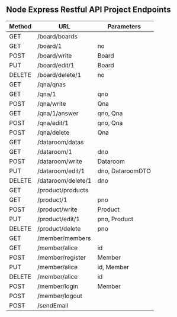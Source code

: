 ## Node Express Restful API Project Endpoints

| Method | URL                                      | Parameters         |
|--------|------------------------------------------|--------------------|
| GET    | /board/boards                            |                    |
| GET    | /board/1                                 | no                 |
| POST   | /board/write                             | Board              |
| PUT    | /board/edit/1                            | Board              |
| DELETE | /board/delete/1                          | no                 |
| GET    | /qna/qnas                                |                    |
| GET    | /qna/1                                   | qno                |
| POST   | /qna/write                               | Qna                |
| GET    | /qna/1/answer                            | qno, Qna           |
| POST   | /qna/edit/1                              | qno, Qna           |
| POST   | /qna/delete                              | Qna                |
| GET    | /dataroom/datas                          |                    |
| GET    | /dataroom/1                              | dno                |
| POST   | /dataroom/write                          | Dataroom           |
| PUT    | /dataroom/edit/1                         | dno, DataroomDTO   |
| DELETE | /dataroom/delete/1                       | dno                |
| GET    | /product/products                        |                    |
| GET    | /product/1                               | pno                |
| POST   | /product/write                           | Product            |
| PUT    | /product/edit/1                          | pno, Product       |
| DELETE | /product/delete                          | pno                |
| GET    | /member/members                          |                    |
| GET    | /member/alice                            | id                 |
| POST   | /member/register                         | Member             |
| PUT    | /member/alice                            | id, Member         |
| DELETE | /member/alice                            | id                 |
| POST   | /member/login                            | Member             |
| POST   | /member/logout                           |                    |
| POST   | /sendEmail                               |                    |